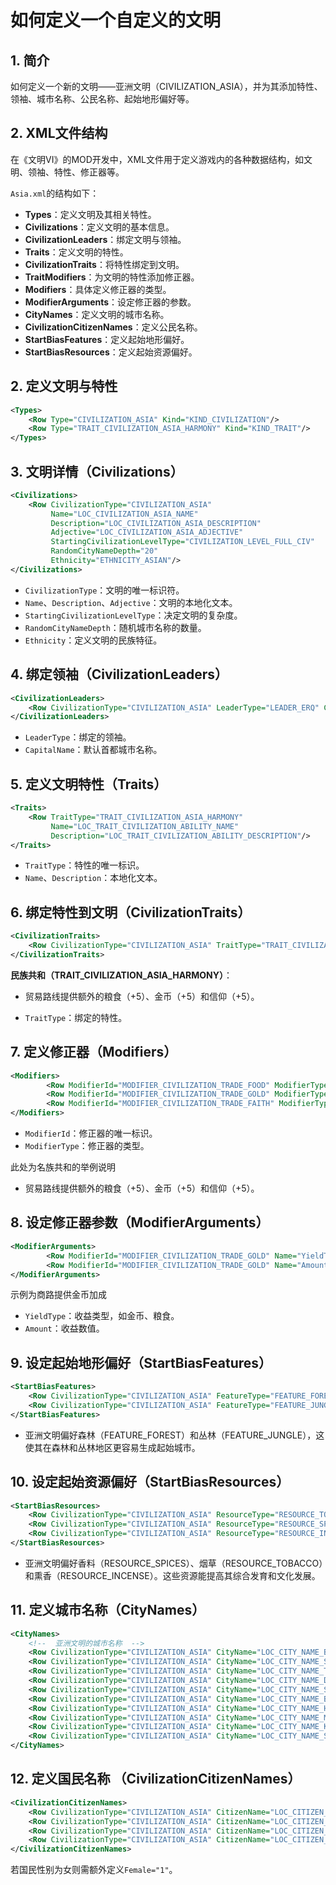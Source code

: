 # 如何定义一个自定义的文明
## 1. 简介

如何定义一个新的文明——亚洲文明（CIVILIZATION_ASIA），并为其添加特性、领袖、城市名称、公民名称、起始地形偏好等。

## 2. XML文件结构

在《文明VI》的MOD开发中，XML文件用于定义游戏内的各种数据结构，如文明、领袖、特性、修正器等。

`Asia.xml`的结构如下：

- **Types**：定义文明及其相关特性。
- **Civilizations**：定义文明的基本信息。
- **CivilizationLeaders**：绑定文明与领袖。
- **Traits**：定义文明的特性。
- **CivilizationTraits**：将特性绑定到文明。
- **TraitModifiers**：为文明的特性添加修正器。
- **Modifiers**：具体定义修正器的类型。
- **ModifierArguments**：设定修正器的参数。
- **CityNames**：定义文明的城市名称。
- **CivilizationCitizenNames**：定义公民名称。
- **StartBiasFeatures**：定义起始地形偏好。
- **StartBiasResources**：定义起始资源偏好。

## 2. 定义文明与特性

```xml
<Types>
    <Row Type="CIVILIZATION_ASIA" Kind="KIND_CIVILIZATION"/>
    <Row Type="TRAIT_CIVILIZATION_ASIA_HARMONY" Kind="KIND_TRAIT"/>
</Types>
```

## 3. 文明详情（Civilizations）

```xml
<Civilizations>
    <Row CivilizationType="CIVILIZATION_ASIA"
         Name="LOC_CIVILIZATION_ASIA_NAME"
         Description="LOC_CIVILIZATION_ASIA_DESCRIPTION"
         Adjective="LOC_CIVILIZATION_ASIA_ADJECTIVE"
         StartingCivilizationLevelType="CIVILIZATION_LEVEL_FULL_CIV"
         RandomCityNameDepth="20"
         Ethnicity="ETHNICITY_ASIAN"/>
</Civilizations>
```

- `CivilizationType`：文明的唯一标识符。
- `Name`、`Description`、`Adjective`：文明的本地化文本。
- `StartingCivilizationLevelType`：决定文明的复杂度。
- `RandomCityNameDepth`：随机城市名称的数量。
- `Ethnicity`：定义文明的民族特征。

## 4. 绑定领袖（CivilizationLeaders）

```xml
<CivilizationLeaders>
    <Row CivilizationType="CIVILIZATION_ASIA" LeaderType="LEADER_ERQ" CapitalName="LOC_CITY_NAME_BEIJING"/>
</CivilizationLeaders>
```

- `LeaderType`：绑定的领袖。
- `CapitalName`：默认首都城市名称。

## 5. 定义文明特性（Traits）

```xml
<Traits>
    <Row TraitType="TRAIT_CIVILIZATION_ASIA_HARMONY"
         Name="LOC_TRAIT_CIVILIZATION_ABILITY_NAME"
         Description="LOC_TRAIT_CIVILIZATION_ABILITY_DESCRIPTION"/>
</Traits>
```

- `TraitType`：特性的唯一标识。
- `Name`、`Description`：本地化文本。

## 6. 绑定特性到文明（CivilizationTraits）

```xml
<CivilizationTraits>
    <Row CivilizationType="CIVILIZATION_ASIA" TraitType="TRAIT_CIVILIZATION_ASIA_HARMONY"/>
</CivilizationTraits>
```

**民族共和（TRAIT_CIVILIZATION_ASIA_HARMONY）**：

- 贸易路线提供额外的粮食（+5）、金币（+5）和信仰（+5）。

- `TraitType`：绑定的特性。

## 7. 定义修正器（Modifiers）

```xml
<Modifiers>
        <Row ModifierId="MODIFIER_CIVILIZATION_TRADE_FOOD" ModifierType="MODIFIER_PLAYER_ADJUST_TRADE_ROUTE_YIELD"/>
        <Row ModifierId="MODIFIER_CIVILIZATION_TRADE_GOLD" ModifierType="MODIFIER_PLAYER_ADJUST_TRADE_ROUTE_YIELD"/>
        <Row ModifierId="MODIFIER_CIVILIZATION_TRADE_FAITH" ModifierType="MODIFIER_PLAYER_ADJUST_TRADE_ROUTE_YIELD"/>
</Modifiers>
```

- `ModifierId`：修正器的唯一标识。
- `ModifierType`：修正器的类型。

此处为名族共和的举例说明

- 贸易路线提供额外的粮食（+5）、金币（+5）和信仰（+5）。

## 8. 设定修正器参数（ModifierArguments）

```xml
<ModifierArguments>
        <Row ModifierId="MODIFIER_CIVILIZATION_TRADE_GOLD" Name="YieldType" Value="YIELD_GOLD"/>
        <Row ModifierId="MODIFIER_CIVILIZATION_TRADE_GOLD" Name="Amount" Value="5"/>
</ModifierArguments>
```

示例为商路提供金币加成

- `YieldType`：收益类型，如金币、粮食。
- `Amount`：收益数值。

## 9. 设定起始地形偏好（StartBiasFeatures）

```xml
<StartBiasFeatures>
    <Row CivilizationType="CIVILIZATION_ASIA" FeatureType="FEATURE_FOREST" Tier="1"/>
    <Row CivilizationType="CIVILIZATION_ASIA" FeatureType="FEATURE_JUNGLE" Tier="1"/>
</StartBiasFeatures>
```

- 亚洲文明偏好森林（FEATURE_FOREST）和丛林（FEATURE_JUNGLE），这使其在森林和丛林地区更容易生成起始城市。

## 10. 设定起始资源偏好（StartBiasResources）

```xml
<StartBiasResources>
    <Row CivilizationType="CIVILIZATION_ASIA" ResourceType="RESOURCE_TOBACCO" Tier="1"/>
    <Row CivilizationType="CIVILIZATION_ASIA" ResourceType="RESOURCE_SPICES" Tier="1"/>
    <Row CivilizationType="CIVILIZATION_ASIA" ResourceType="RESOURCE_INCENSE" Tier="1"/>
</StartBiasResources>
```

- 亚洲文明偏好香料（RESOURCE_SPICES）、烟草（RESOURCE_TOBACCO）和熏香（RESOURCE_INCENSE）。这些资源能提高其综合发育和文化发展。

## 11. 定义城市名称（CityNames）

```xml
<CityNames>
    <!--  亚洲文明的城市名称  -->
    <Row CivilizationType="CIVILIZATION_ASIA" CityName="LOC_CITY_NAME_BEIJING"/>
    <Row CivilizationType="CIVILIZATION_ASIA" CityName="LOC_CITY_NAME_SHANGHAI"/>
    <Row CivilizationType="CIVILIZATION_ASIA" CityName="LOC_CITY_NAME_TOKYO"/>
    <Row CivilizationType="CIVILIZATION_ASIA" CityName="LOC_CITY_NAME_DELHI"/>
    <Row CivilizationType="CIVILIZATION_ASIA" CityName="LOC_CITY_NAME_SEOUL"/>
    <Row CivilizationType="CIVILIZATION_ASIA" CityName="LOC_CITY_NAME_BANGKOK"/>
    <Row CivilizationType="CIVILIZATION_ASIA" CityName="LOC_CITY_NAME_HANOI"/>
    <Row CivilizationType="CIVILIZATION_ASIA" CityName="LOC_CITY_NAME_MANILA"/>
    <Row CivilizationType="CIVILIZATION_ASIA" CityName="LOC_CITY_NAME_KUALA_LUMPUR"/>
    <Row CivilizationType="CIVILIZATION_ASIA" CityName="LOC_CITY_NAME_SINGAPORE"/>
</CityNames>
```

## 12. 定义国民名称 （CivilizationCitizenNames）

```xml
<CivilizationCitizenNames>
    <Row CivilizationType="CIVILIZATION_ASIA" CitizenName="LOC_CITIZEN_ASIA_1"/>
    <Row CivilizationType="CIVILIZATION_ASIA" CitizenName="LOC_CITIZEN_ASIA_2"/>
    <Row CivilizationType="CIVILIZATION_ASIA" CitizenName="LOC_CITIZEN_ASIA_3" Female="1"/>
    <Row CivilizationType="CIVILIZATION_ASIA" CitizenName="LOC_CITIZEN_ASIA_4"/>
</CivilizationCitizenNames>
```

若国民性别为女则需额外定义`Female="1"`。
